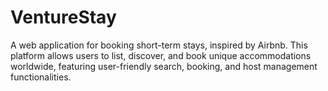 # VentureStay
A web application for booking short-term stays, inspired by Airbnb. This platform allows users to list, discover, and book unique accommodations worldwide, featuring user-friendly search, booking, and host management functionalities.
